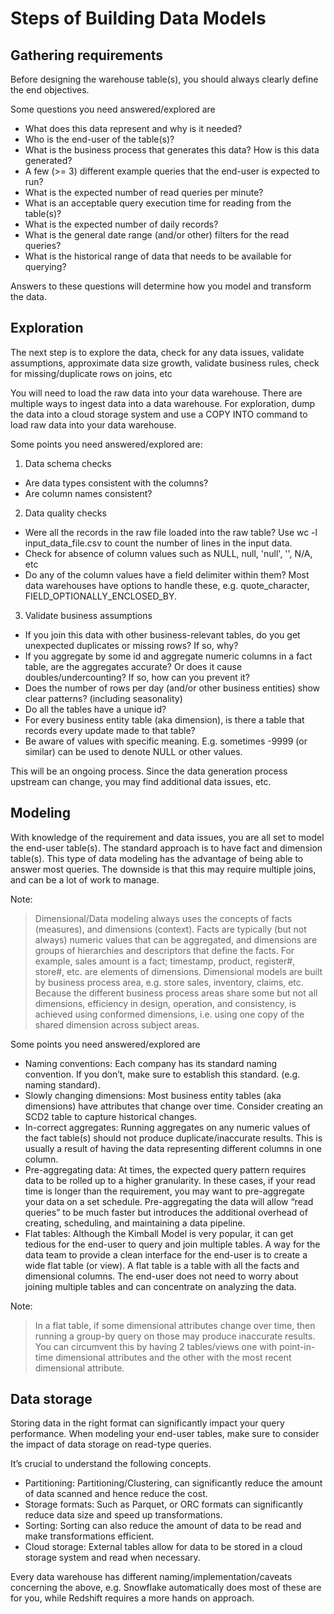 # Steps of Building Data Models

## Gathering requirements

Before designing the warehouse table(s), you should always clearly define the end objectives.

Some questions you need answered/explored are

- What does this data represent and why is it needed?
- Who is the end-user of the table(s)?
- What is the business process that generates this data? How is this data generated?
- A few (>= 3) different example queries that the end-user is expected to run?
- What is the expected number of read queries per minute?
- What is an acceptable query execution time for reading from the table(s)?
- What is the expected number of daily records?
- What is the general date range (and/or other) filters for the read queries?
- What is the historical range of data that needs to be available for querying?

Answers to these questions will determine how you model and transform the data.

## Exploration

The next step is to explore the data, check for any data issues, validate assumptions, approximate data size growth, validate business rules, check for missing/duplicate rows on joins, etc

You will need to load the raw data into your data warehouse. There are multiple ways to ingest data into a data warehouse. For exploration, dump the data into a cloud storage system and use a COPY INTO command to load raw data into your data warehouse.

Some points you need answered/explored are:

1. Data schema checks

- Are data types consistent with the columns?
- Are column names consistent?

2. Data quality checks

- Were all the records in the raw file loaded into the raw table? Use wc -l input_data_file.csv to count the number of lines in the input data.
- Check for absence of column values such as NULL, null, 'null', '', N/A, etc
- Do any of the column values have a field delimiter within them? Most data warehouses have options to handle these, e.g. quote_character, FIELD_OPTIONALLY_ENCLOSED_BY.

3. Validate business assumptions

- If you join this data with other business-relevant tables, do you get unexpected duplicates or missing rows? If so, why?
- If you aggregate by some id and aggregate numeric columns in a fact table, are the aggregates accurate? Or does it cause doubles/undercounting? If so, how can you prevent it?
- Does the number of rows per day (and/or other business entities) show clear patterns? (including seasonality)
- Do all the tables have a unique id?
- For every business entity table (aka dimension), is there a table that records every update made to that table?
- Be aware of values with specific meaning. E.g. sometimes -9999 (or similar) can be used to denote NULL or other values.

This will be an ongoing process. Since the data generation process upstream can change, you may find additional data issues, etc.

## Modeling

With knowledge of the requirement and data issues, you are all set to model the end-user table(s). The standard approach is to have fact and dimension table(s). This type of data modeling has the advantage of being able to answer most queries. The downside is that this may require multiple joins, and can be a lot of work to manage.

Note:

> Dimensional/Data modeling always uses the concepts of facts (measures), and dimensions (context). Facts are typically (but not always) numeric values that can be aggregated, and dimensions are groups of hierarchies and descriptors that define the facts. For example, sales amount is a fact; timestamp, product, register#, store#, etc. are elements of dimensions. Dimensional models are built by business process area, e.g. store sales, inventory, claims, etc. Because the different business process areas share some but not all dimensions, efficiency in design, operation, and consistency, is achieved using conformed dimensions, i.e. using one copy of the shared dimension across subject areas.

Some points you need answered/explored are

- Naming conventions: Each company has its standard naming convention. If you don’t, make sure to establish this standard. (e.g. naming standard).
- Slowly changing dimensions: Most business entity tables (aka dimensions) have attributes that change over time. Consider creating an SCD2 table to capture historical changes.
- In-correct aggregates: Running aggregates on any numeric values of the fact table(s) should not produce duplicate/inaccurate results. This is usually a result of having the data representing different columns in one column.
- Pre-aggregating data: At times, the expected query pattern requires data to be rolled up to a higher granularity. In these cases, if your read time is longer than the requirement, you may want to pre-aggregate your data on a set schedule. Pre-aggregating the data will allow “read queries” to be much faster but introduces the additional overhead of creating, scheduling, and maintaining a data pipeline.
- Flat tables: Although the Kimball Model is very popular, it can get tedious for the end-user to query and join multiple tables. A way for the data team to provide a clean interface for the end-user is to create a wide flat table (or view). A flat table is a table with all the facts and dimensional columns. The end-user does not need to worry about joining multiple tables and can concentrate on analyzing the data.

Note:

> In a flat table, if some dimensional attributes change over time, then running a group-by query on those may produce inaccurate results. You can circumvent this by having 2 tables/views one with point-in-time dimensional attributes and the other with the most recent dimensional attribute.

## Data storage

Storing data in the right format can significantly impact your query performance. When modeling your end-user tables, make sure to consider the impact of data storage on read-type queries.

It’s crucial to understand the following concepts.

- Partitioning: Partitioning/Clustering, can significantly reduce the amount of data scanned and hence reduce the cost.
- Storage formats: Such as Parquet, or ORC formats can significantly reduce data size and speed up transformations.
- Sorting: Sorting can also reduce the amount of data to be read and make transformations efficient.
- Cloud storage: External tables allow for data to be stored in a cloud storage system and read when necessary.

Every data warehouse has different naming/implementation/caveats concerning the above, e.g. Snowflake automatically does most of these are for you, while Redshift requires a more hands on approach.